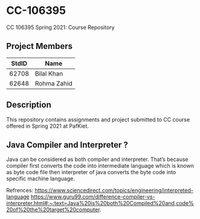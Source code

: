 # CC-106395

CC 106395 Spring 2021: Course Repository 

## Project Members ##
StdID | Name
------------ | -------------
62708 | Bilal Khan
62648 | Rohma Zahid

## Description ##
This repository contains assignments and project submitted to CC course offered in Spring 2021 at PafKiet.


## Java Compiler and Interpreter ? ##

Java can be considered as both compiler and interpreter. That’s because compiler first converts the code into intermediate language which is known as byte code file then interpreter of java converts the byte code into specific machine language.



Refrences:
https://www.sciencedirect.com/topics/engineering/interpreted-language
https://www.guru99.com/difference-compiler-vs-interpreter.html#:~:text=Java%20is%20both%20Compiled%20and,code%20of%20the%20target%20computer.
